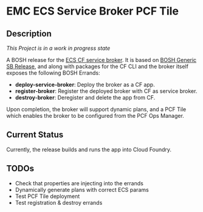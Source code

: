# EMC ECS Service Broker PCF Tile

## Description

*This Project is in a work in progress state*

A BOSH release for the [ECS CF service broker](https://github.com/emccode/ecs-cf-service-broker).
It is based on [BOSH Generic SB Release](https://github.com/cf-platform-eng/bosh-generic-sb-release),
and along with packages for the CF CLI and the broker itself exposes the following BOSH Errands:

* **deploy-service-broker**:  Deploy the broker as a CF app.
* **register-broker**: Register the deployed broker with CF as service broker.
* **destroy-broker**: Deregister and delete the app from CF.

Upon completion, the broker will support dynamic plans, and a PCF Tile which enables the broker to
be configured from the PCF Ops Manager.

## Current Status

Currently, the release builds and runs the app into Cloud Foundry.

## TODOs

* Check that properties are injecting into the errands
* Dynamically generate plans with correct ECS params
* Test PCF Tile deployment
* Test registration & destroy errands
